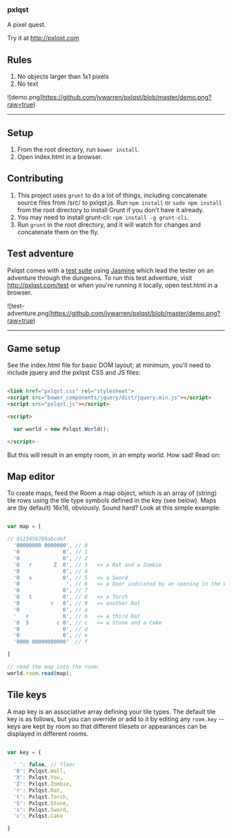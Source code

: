 ### pxlqst

A pixel quest.

Try it at http://pxlqst.com


## Rules

1. No objects larger than 1x1 pixels
2. No text

![demo.png]https://github.com/jywarren/pxlqst/blob/master/demo.png?raw=true)

****

## Setup

1. From the root directory, run `bower install`.
2. Open index.html in a browser.

## Contributing

1. This project uses `grunt` to do a lot of things, including concatenate source files from /src/ to pxlqst.js. Run `npm install` or `sudo npm install` from the root directory to install Grunt if you don't have it already. 
2. You may need to install grunt-cli: `npm install -g grunt-cli`.
3. Run `grunt` in the root directory, and it will watch for changes and concatenate them on the fly.

## Test adventure

Pxlqst comes with a [test suite](https://github.com/jywarren/pxlqst/issues/4) using [Jasmine](https://jasmine.github.io) which lead the tester on an adventure through the dungeons. To run this test adventure, visit http://pxlqst.com/test or when you're running it locally, open test.html in a browser.

![test-adventure.png]https://github.com/jywarren/pxlqst/blob/master/demo.png?raw=true)

****

## Game setup

See the index.html file for basic DOM layout; at minimum, you'll need to include jquery and the pxlqst CSS and JS files:

````html

<link href="pxlqst.css" rel="stylesheet">
<script src="bower_components/jquery/dist/jquery.min.js"></script>
<script src="pxlqst.js"></script>

<script>

  var world = new Pxlqst.World();

</script>

````

But this will result in an empty room, in an empty world. How sad! Read on:

## Map editor

To create maps, feed the Room a map object, which is an array of (string) tile rows using the tile type symbols defined in the key (see below). Maps are (by default) 16x16, obviously. Sound hard? Look at this simple example:

````js

var map = [

// 0123456789abcdef  
  '00000000 0000000', // 0
  '0              0', // 1
  '0              0', // 2
  '0   r       Z  0', // 3   <= a Rat and a Zombie
  '0              0', // 4  
  '0   s          0', // 5   <= a Sword
  '0               ', // 6   <= a Door indicated by an opening in the Wall
  '0              0', // 7  
  '0   t          0', // 8   <= a Torch
  '0          r   0', // 9   <= another Rat
  '0              0', // a  
  '   r           0', // b   <= a third Rat
  '0  S         c 0', // c   <= a Stone and a Cake
  '0              0', // d
  '0              0', // e
  '0000 00000000000'  // f

]

// read the map into the room:
world.room.read(map);

````

## Tile keys

A map key is an associative array defining your tile types. The default tile key is as follows, but you can override or add to it by editing any `room.key` -- keys are kept by room so that different tilesets or appearances can be displayed in different rooms. 

````js

var key = {

  ' ': false, // floor
  '0': Pxlqst.Wall,
  'X': Pxlqst.You,
  'Z': Pxlqst.Zombie,
  'r': Pxlqst.Rat,
  't': Pxlqst.Torch,
  'S': Pxlqst.Stone,
  's': Pxlqst.Sword,
  'c': Pxlqst.Cake

}

````
